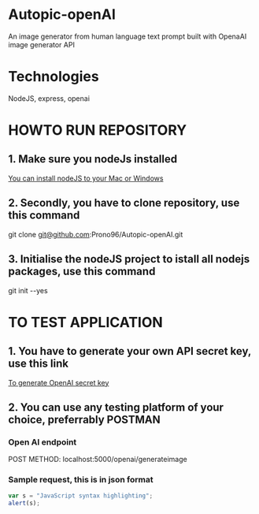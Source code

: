# Autopic-openAI
An image generator from human language text prompt built with OpenaAI image generator API

# Technologies
NodeJS, express, openai

# HOWTO RUN REPOSITORY
## 1. Make sure you nodeJs installed 
[You can install nodeJS to your Mac or Windows](https://nodejs.org/en/download/)

## 2. Secondly, you have to clone repository, use this command
git clone git@github.com:Prono96/Autopic-openAI.git

## 3. Initialise the nodeJS project to istall all nodejs packages, use this command
git init --yes


# TO TEST APPLICATION
## 1. You have to generate your own API secret key, use this link
[To generate OpenAI secret key](https://platform.openai.com/)

## 2. You can use any testing platform of your choice, preferrably POSTMAN
### Open AI endpoint
POST METHOD: localhost:5000/openai/generateimage
### Sample request, this is in json format
```javascript
var s = "JavaScript syntax highlighting";
alert(s);
```

